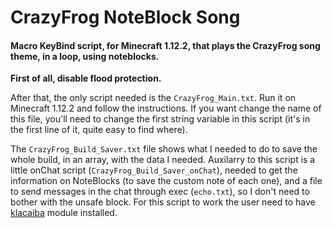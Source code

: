 # CrazyFrog NoteBlock Song
#### Macro KeyBind script, for Minecraft 1.12.2, that plays the CrazyFrog song theme, in a loop, using noteblocks.

**First of all, disable flood protection.**

After that, the only script needed is the `CrazyFrog_Main.txt`. Run it on Minecraft 1.12.2 and follow the instructions. If you want change the name of this file, you'll need to change the first string variable in this script (it's in the first line of it, quite easy to find where).

The `CrazyFrog_Build_Saver.txt` file shows what I needed to do to save the whole build, in an array, with the data I needed. Auxilarry to this script is a little onChat script (`CrazyFrog_Build_Saver_onChat`), needed to get the information on NoteBlocks (to save the custom note of each one), and a file to send messages in the chat through exec (`echo.txt`), so I don't need to bother with the unsafe block. For this script to work the user need to have [klacaiba](https://spthiel.github.io/Modules/?name=Klacaiba) module installed.
